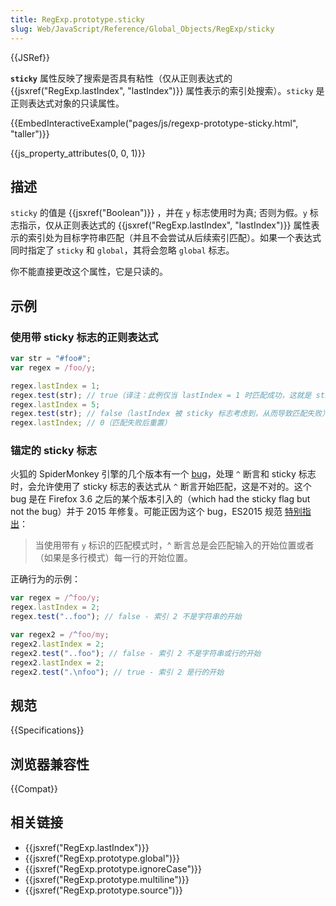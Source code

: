 ```yaml
---
title: RegExp.prototype.sticky
slug: Web/JavaScript/Reference/Global_Objects/RegExp/sticky
---
```


{{JSRef}}

**`sticky`** 属性反映了搜索是否具有粘性（仅从正则表达式的 {{jsxref("RegExp.lastIndex", "lastIndex")}} 属性表示的索引处搜索）。`sticky` 是正则表达式对象的只读属性。

{{EmbedInteractiveExample("pages/js/regexp-prototype-sticky.html", "taller")}}

{{js_property_attributes(0, 0, 1)}}

## 描述

`sticky` 的值是 {{jsxref("Boolean")}} ，并在 `y` 标志使用时为真; 否则为假。`y` 标志指示，仅从正则表达式的 {{jsxref("RegExp.lastIndex", "lastIndex")}} 属性表示的索引处为目标字符串匹配（并且不会尝试从后续索引匹配）。如果一个表达式同时指定了 `sticky` 和 `global`，其将会忽略 `global` 标志。

你不能直接更改这个属性，它是只读的。

## 示例

### 使用带 sticky 标志的正则表达式

```js
var str = "#foo#";
var regex = /foo/y;

regex.lastIndex = 1;
regex.test(str); // true（译注：此例仅当 lastIndex = 1 时匹配成功，这就是 sticky 的作用）
regex.lastIndex = 5;
regex.test(str); // false（lastIndex 被 sticky 标志考虑到，从而导致匹配失败）
regex.lastIndex; // 0（匹配失败后重置）
```

### 锚定的 sticky 标志

火狐的 SpiderMonkey 引擎的几个版本有一个 [bug](https://bugzilla.mozilla.org/show_bug.cgi?id=773687)，处理 `^` 断言和 sticky 标志时，会允许使用了 sticky 标志的表达式从 `^` 断言开始匹配，这是不对的。这个 bug 是在 Firefox 3.6 之后的某个版本引入的（which had the sticky flag but not the bug）并于 2015 年修复。可能正因为这个 bug，ES2015 规范 [特别指出](http://www.ecma-international.org/ecma-262/7.0/index.html#sec-assertion)：

> 当使用带有 `y` 标识的匹配模式时，^ 断言总是会匹配输入的开始位置或者（如果是多行模式）每一行的开始位置。

正确行为的示例：

```js
var regex = /^foo/y;
regex.lastIndex = 2;
regex.test("..foo"); // false - 索引 2 不是字符串的开始

var regex2 = /^foo/my;
regex2.lastIndex = 2;
regex2.test("..foo"); // false - 索引 2 不是字符串或行的开始
regex2.lastIndex = 2;
regex2.test(".\nfoo"); // true - 索引 2 是行的开始
```

## 规范

{{Specifications}}

## 浏览器兼容性

{{Compat}}

## 相关链接

- {{jsxref("RegExp.lastIndex")}}
- {{jsxref("RegExp.prototype.global")}}
- {{jsxref("RegExp.prototype.ignoreCase")}}
- {{jsxref("RegExp.prototype.multiline")}}
- {{jsxref("RegExp.prototype.source")}}
